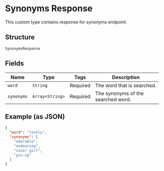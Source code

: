 
# Synonyms Response

This custom type contains response for synonyms endpoint.

## Structure

`SynonymsResponse`

## Fields

| Name | Type | Tags | Description |
|  --- | --- | --- | --- |
| `word` | `String` | Required | The word that is searched. |
| `synonyms` | `Array<String>` | Required | The synonyms of the searched word. |

## Example (as JSON)

```json
{
  "word": "lovely",
  "synonyms": [
    "adorable",
    "endearing",
    "cover girl",
    "pin-up"
  ]
}
```

